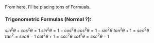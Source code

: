 
From here, I'll be placing tons of Formuals. 

### Trigonometric Formulas (Normal ?): 
$sin^2 \theta + cos^2 \theta = 1$
$sin^2 \theta = 1 - cos^2 \theta$
$cos^2 \theta = 1 -sin^2 \theta$
$tan^2 \theta+ 1 = sec^2 \theta$
$tan^2 = sec \theta -1$
$cot^2 \theta + 1 = csc^2 \theta$
$cot^2 \theta = csc^2 \theta -1$



